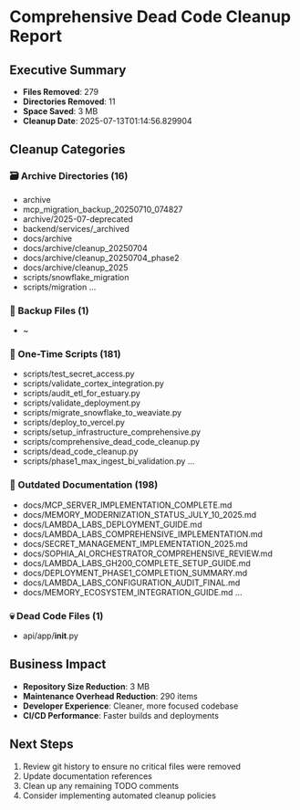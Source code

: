 # Comprehensive Dead Code Cleanup Report

## Executive Summary
- **Files Removed**: 279
- **Directories Removed**: 11
- **Space Saved**: 3 MB
- **Cleanup Date**: 2025-07-13T01:14:56.829904

## Cleanup Categories

### 🗃️ Archive Directories (16)
- archive
- mcp_migration_backup_20250710_074827
- archive/2025-07-deprecated
- backend/services/_archived
- docs/archive
- docs/archive/cleanup_20250704
- docs/archive/cleanup_20250704_phase2
- docs/archive/cleanup_2025
- scripts/snowflake_migration
- scripts/migration
...

### 💾 Backup Files (1)
- ~


### 🔧 One-Time Scripts (181)
- scripts/test_secret_access.py
- scripts/validate_cortex_integration.py
- scripts/audit_etl_for_estuary.py
- scripts/validate_deployment.py
- scripts/migrate_snowflake_to_weaviate.py
- scripts/deploy_to_vercel.py
- scripts/setup_infrastructure_comprehensive.py
- scripts/comprehensive_dead_code_cleanup.py
- scripts/dead_code_cleanup.py
- scripts/phase1_max_ingest_bi_validation.py
...

### 📄 Outdated Documentation (198)
- docs/MCP_SERVER_IMPLEMENTATION_COMPLETE.md
- docs/MEMORY_MODERNIZATION_STATUS_JULY_10_2025.md
- docs/LAMBDA_LABS_DEPLOYMENT_GUIDE.md
- docs/LAMBDA_LABS_COMPREHENSIVE_IMPLEMENTATION.md
- docs/SECRET_MANAGEMENT_IMPLEMENTATION_2025.md
- docs/SOPHIA_AI_ORCHESTRATOR_COMPREHENSIVE_REVIEW.md
- docs/LAMBDA_LABS_GH200_COMPLETE_SETUP_GUIDE.md
- docs/DEPLOYMENT_PHASE1_COMPLETION_SUMMARY.md
- docs/LAMBDA_LABS_CONFIGURATION_AUDIT_FINAL.md
- docs/MEMORY_ECOSYSTEM_INTEGRATION_GUIDE.md
...

### 💀 Dead Code Files (1)
- api/app/__init__.py


## Business Impact
- **Repository Size Reduction**: 3 MB
- **Maintenance Overhead Reduction**: 290 items
- **Developer Experience**: Cleaner, more focused codebase
- **CI/CD Performance**: Faster builds and deployments

## Next Steps
1. Review git history to ensure no critical files were removed
2. Update documentation references
3. Clean up any remaining TODO comments
4. Consider implementing automated cleanup policies
